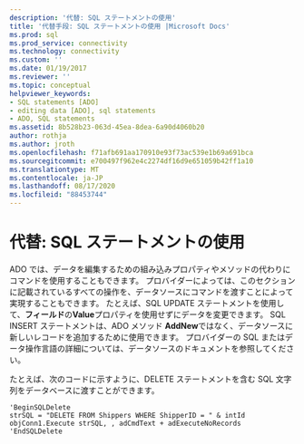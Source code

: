 ```yaml
---
description: '代替: SQL ステートメントの使用'
title: '代替手段: SQL ステートメントの使用 |Microsoft Docs'
ms.prod: sql
ms.prod_service: connectivity
ms.technology: connectivity
ms.custom: ''
ms.date: 01/19/2017
ms.reviewer: ''
ms.topic: conceptual
helpviewer_keywords:
- SQL statements [ADO]
- editing data [ADO], sql statements
- ADO, SQL statements
ms.assetid: 8b528b23-063d-45ea-8dea-6a90d4060b20
author: rothja
ms.author: jroth
ms.openlocfilehash: f71afb691aa170910e93f73ac539e1b69a691bca
ms.sourcegitcommit: e700497f962e4c2274df16d9e651059b42ff1a10
ms.translationtype: MT
ms.contentlocale: ja-JP
ms.lasthandoff: 08/17/2020
ms.locfileid: "88453744"
---
```

# <a name="alternatives-using-sql-statements"></a>代替: SQL ステートメントの使用
ADO では、データを編集するための組み込みプロパティやメソッドの代わりにコマンドを使用することもできます。 プロバイダーによっては、このセクションに記載されているすべての操作を、データソースにコマンドを渡すことによって実現することもできます。 たとえば、SQL UPDATE ステートメントを使用して、**フィールド**の**Value**プロパティを使用せずにデータを変更できます。 SQL INSERT ステートメントは、ADO メソッド **AddNew**ではなく、データソースに新しいレコードを追加するために使用できます。 プロバイダーの SQL またはデータ操作言語の詳細については、データソースのドキュメントを参照してください。  
  
 たとえば、次のコードに示すように、DELETE ステートメントを含む SQL 文字列をデータベースに渡すことができます。  
  
```  
'BeginSQLDelete  
strSQL = "DELETE FROM Shippers WHERE ShipperID = " & intId  
objConn1.Execute strSQL, , adCmdText + adExecuteNoRecords  
'EndSQLDelete  
```
